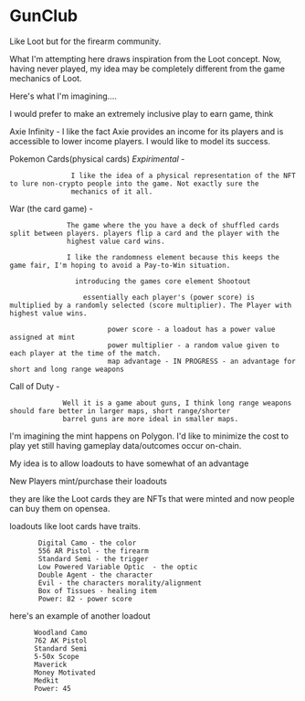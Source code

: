 # GunClub
Like Loot but for the firearm community.

What I'm attempting here draws inspiration from the Loot concept. Now, having never played, my idea may be completely different from the game mechanics of Loot.

Here's what I'm imagining....


  
  I would prefer to make an extremely inclusive play to earn game, think 
  
  Axie Infinity -
                  I like the fact Axie provides an income for its players and is accessible to lower income players. I would like to model its success. 
       
       
  Pokemon Cards(physical cards) *Expirimental* -
                    
                   I like the idea of a physical representation of the NFT to lure non-crypto people into the game. Not exactly sure the
                   mechanics of it all. 
  
  
  War (the card game) - 
        
                  The game where the you have a deck of shuffled cards split between players. players flip a card and the player with the
                  highest value card wins. 
                  
                  I like the randomness element because this keeps the game fair, I'm hoping to avoid a Pay-to-Win situation. 
                  
                    introducing the games core element Shootout
                        
                      essentially each player's (power score) is multiplied by a randomly selected (score multiplier). The Player with highest value wins. 
                           
                            power score - a loadout has a power value assigned at mint
                            power multiplier - a random value given to each player at the time of the match.
                            map advantage - IN PROGRESS - an advantage for short and long range weapons
                  
                       
  
  
  
  Call of Duty -
                 
                 Well it is a game about guns, I think long range weapons should fare better in larger maps, short range/shorter 
                 barrel guns are more ideal in smaller maps.
  
  
  I'm imagining the mint happens on Polygon. I'd like to minimize the cost to play yet still having gameplay data/outcomes occur on-chain. 
  

  My idea is to allow loadouts to have somewhat of an advantage 
  

New Players mint/purchase their loadouts 


   they are like the Loot cards they are NFTs that were minted and now people can buy them on opensea.
   
   loadouts like loot cards have traits. 
   
           Digital Camo - the color
           556 AR Pistol - the firearm
           Standard Semi - the trigger
           Low Powered Variable Optic  - the optic
           Double Agent - the character
           Evil - the characters morality/alignment
           Box of Tissues - healing item
           Power: 82 - power score
           
           
    
   here's an example of another loadout
   
          Woodland Camo
          762 AK Pistol
          Standard Semi
          5-50x Scope
          Maverick
          Money Motivated
          Medkit
          Power: 45
          
        
          
         
